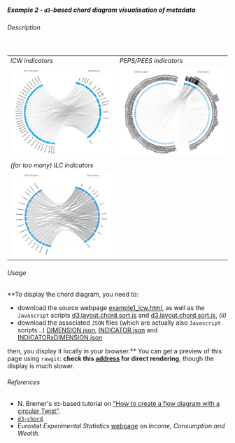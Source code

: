 ##### Example 2 - `d3`-based chord diagram visualisation of metadata

###### <a name="About"></a>Description

<table>
<header>
<td align="centre"><i>ICW indicators</i></td>
<td align="centre"><i>PEPS/PEES indicators</code></td>
</header>
<tr>
<td><kbd><img src="example2_icw_excerpt1.png" alt="Example 2 ICW excerpt 1" width="400"> </kbd></td>
<td><kbd><img src="example2_icw_excerpt2.png" alt="Example 2 ICW excerpt 2" width="400"> </kbd></td>
</tr>
<header>
<td align="centre"><i>(far too many) ILC indicators</i></td>
</header>
<tr>
<td><kbd><img src="example2_icw_excerpt3.png" alt="Example 2 ICW excerpt 1" width="400"> </kbd></td>
</tr>
</table>


###### <a name="Usage"></a>Usage

**To display the chord diagram, you need to: 
* download the source webpage [example1_icw.html](https://github.com/eurostat/d3ex4es/blob/master/example2/example1_icw.html), as well as the `Javascript` scripts 
[d3.layout.chord.sort.js](https://github.com/eurostat/d3ex4es/blob/master/example2/d3.layout.chord.sort.js) and
[d3.layout.chord.sort.js](https://github.com/eurostat/d3ex4es/blob/master/example2/d3.layout.chord.sort.js), _(ii)_
* download the associated `JSON` files (which are actually also `Javascript` scripts...)
[DIMENSION.json](https://github.com/eurostat/d3ex4es/blob/master/example2/DIMENSION.json), 
[INDICATOR.json](https://github.com/eurostat/d3ex4es/blob/master/example2/INDICATOR.json) and
[INDICATORxDIMENSION.json](https://github.com/eurostat/d3ex4es/blob/master/example2/INDICATORxDIMENSION.json)

then, you display it locally in your browser.** You can get a preview of this page using `rawgit`: 
**check this [address](https://cdn.rawgit.com/eurostat/d3ex4es/30d73f3b/example2/example2_icw_ragwit.html) for direct rendering**, 
though the display is much slower.

###### <a name="References"></a>References

*  N. Bremer's `d3`-based tutorial on ["How to create a flow diagram with a circular Twist"](https://www.visualcinnamon.com/2015/08/stretched-chord.html).
* [`d3-chord`](https://github.com/d3/d3-chord).
* Eurostat _Experimental Statistics_ [webpage](http://ec.europa.eu/eurostat/web/experimental-statistics/income-consumption-and-wealth) on _Income, Consumption and Wealth_.
